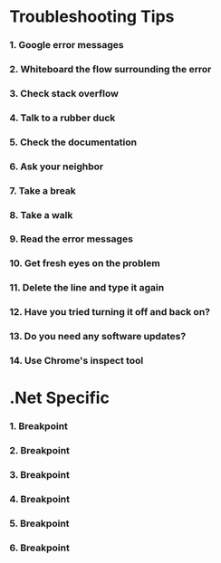 # Troubleshooting Tips

### 1. Google error messages

### 2. Whiteboard the flow surrounding the error

### 3. Check stack overflow

### 4. Talk to a rubber duck

### 5. Check the documentation

### 6. Ask your neighbor

### 7. Take a break

### 8. Take a walk

### 9. Read the error messages

### 10. Get fresh eyes on the problem

### 11. Delete the line and type it again

### 12. Have you tried turning it off and back on?

### 13. Do you need any software updates?

### 14. Use Chrome's inspect tool

# .Net Specific

### 1. Breakpoint
### 2. Breakpoint
### 3. Breakpoint
### 4. Breakpoint
### 5. Breakpoint
### 6. Breakpoint
